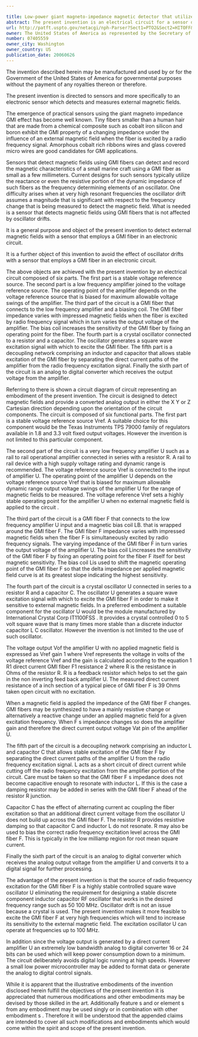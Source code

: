 ```yaml
---

title: Low-power giant magneto-impedance magnetic detector that utilizes a crystal controlled oscillator
abstract: The present invention is an electrical circuit for a sensor designed to detect external magnetic fields. The circuit is composed of a stable voltage reference source, connected to a low frequency amplifier where the operating point of the amplifier depends on the voltage reference source that is biased for maximum allowable voltage swings of the amplifier. A GMI fiber is connected to the low frequency amplifier and to a crystal oscillator that generates a square wave excitation signal with which to excite the GMI fiber. A decoupling network connected to the amplifier allows stable excitation of the GMI fiber by separating the direct current paths of the amplifier from the excitation signal. When the GMI fiber is excited by the square wave signal the GMI fiber impedance varies with impressed magnetic fields, which in turn varies the output voltage of the amplifier.
url: http://patft.uspto.gov/netacgi/nph-Parser?Sect1=PTO2&Sect2=HITOFF&p=1&u=%2Fnetahtml%2FPTO%2Fsearch-adv.htm&r=1&f=G&l=50&d=PALL&S1=07405559&OS=07405559&RS=07405559
owner: The United States of America as represented by the Secretary of the Navy
number: 07405559
owner_city: Washington
owner_country: US
publication_date: 20060626
---
```

The invention described herein may be manufactured and used by or for the Government of the United States of America for governmental purposes without the payment of any royalties thereon or therefore.

The present invention is directed to sensors and more specifically to an electronic sensor which detects and measures external magnetic fields.

The emergence of practical sensors using the giant magneto impedance GMI effect has become well known. Tiny fibers smaller than a human hair that are made from a chemical composite such as cobalt iron silicon and boron exhibit the GMI property of a changing impedance under the influence of an external magnetic field when the fiber is excited by a radio frequency signal. Amorphous cobalt rich ribbons wires and glass covered micro wires are good candidates for GMI applications.

Sensors that detect magnetic fields using GMI fibers can detect and record the magnetic characteristics of a small marine craft using a GMI fiber as small as a few millimeters. Current designs for such sensors typically utilize the reactance or even the resistive portion of the dynamic impedance of such fibers as the frequency determining elements of an oscillator. One difficulty arises when at very high resonant frequencies the oscillator drift assumes a magnitude that is significant with respect to the frequency change that is being measured to detect the magnetic field. What is needed is a sensor that detects magnetic fields using GMI fibers that is not affected by oscillator drifts.

It is a general purpose and object of the present invention to detect external magnetic fields with a sensor that employs a GMI fiber in an electronic circuit.

It is a further object of this invention to avoid the effect of oscillator drifts with a sensor that employs a GMI fiber in an electronic circuit.

The above objects are achieved with the present invention by an electrical circuit composed of six parts. The first part is a stable voltage reference source. The second part is a low frequency amplifier joined to the voltage reference source. The operating point of the amplifier depends on the voltage reference source that is biased for maximum allowable voltage swings of the amplifier. The third part of the circuit is a GMI fiber that connects to the low frequency amplifier and a biasing coil. The GMI fiber impedance varies with impressed magnetic fields when the fiber is excited by radio frequency signal which in turn varies the output voltage of the amplifier. The bias coil increases the sensitivity of the GMI fiber by fixing an operating point for the fiber. The fourth part is a crystal oscillator connected to a resistor and a capacitor. The oscillator generates a square wave excitation signal with which to excite the GMI fiber. The fifth part is a decoupling network comprising an inductor and capacitor that allows stable excitation of the GMI fiber by separating the direct current paths of the amplifier from the radio frequency excitation signal. Finally the sixth part of the circuit is an analog to digital converter which receives the output voltage from the amplifier.

Referring to there is shown a circuit diagram of circuit representing an embodiment of the present invention. The circuit is designed to detect magnetic fields and provide a converted analog output in either the X Y or Z Cartesian direction depending upon the orientation of the circuit components. The circuit is composed of six functional parts. The first part is a stable voltage reference source Vref. A suitable choice for this component would be the Texas Instruments TPS 79000 family of regulators available in 1.8 and 3.3 volt fixed output voltages. However the invention is not limited to this particular component.

The second part of the circuit is a very low frequency amplifier U such as a rail to rail operational amplifier connected in series with a resistor R. A rail to rail device with a high supply voltage rating and dynamic range is recommended. The voltage reference source Vref is connected to the input of amplifier U. The operating point of the amplifier U depends on the voltage reference source Vref that is biased for maximum allowable dynamic range output voltage swings of the amplifier U for the range of magnetic fields to be measured. The voltage reference Vref sets a highly stable operating point for the amplifier U when no external magnetic field is applied to the circuit .

The third part of the circuit is a GMI fiber F that connects to the low frequency amplifier U input and a magnetic bias coil LB. that is wrapped around the GMI fiber F. The GMI fiber F impedance varies with impressed magnetic fields when the fiber F is simultaneously excited by radio frequency signals. The varying impedance of the GMI fiber F in turn varies the output voltage of the amplifier U. The bias coil Lincreases the sensitivity of the GMI fiber F by fixing an operating point for the fiber F itself for best magnetic sensitivity. The bias coil Lis used to shift the magnetic operating point of the GMI fiber F so that the delta impedance per applied magnetic field curve is at its greatest slope indicating the highest sensitivity.

The fourth part of the circuit is a crystal oscillator U connected in series to a resistor R and a capacitor C. The oscillator U generates a square wave excitation signal with which to excite the GMI fiber F in order to make it sensitive to external magnetic fields. In a preferred embodiment a suitable component for the oscillator U would be the module manufactured by International Crystal Corp IT1100FSS . It provides a crystal controlled 0 to 5 volt square wave that is many times more stable than a discrete inductor capacitor L C oscillator. However the invention is not limited to the use of such oscillator.

The voltage output Vof the amplifier U with no applied magnetic field is expressed as Vref gain 1 where Vref represents the voltage in volts of the voltage reference Vref and the gain is calculated according to the equation 1 R1 direct current GMI fiber F1 resistance 2 where R is the resistance in Ohms of the resistor R. R is a feedback resistor which helps to set the gain in the non inverting feed back amplifier U. The measured direct current resistance of a inch section of a typical piece of GMI fiber F is 39 Ohms taken open circuit with no excitation.

When a magnetic field is applied the impedance of the GMI fiber F changes. GMI fibers may be synthesized to have a mainly resistive change or alternatively a reactive change under an applied magnetic field for a given excitation frequency. When F s impedance changes so does the amplifier gain and therefore the direct current output voltage Vat pin of the amplifier U.

The fifth part of the circuit is a decoupling network comprising an inductor L and capacitor C that allows stable excitation of the GMI fiber F by separating the direct current paths of the amplifier U from the radio frequency excitation signal. L acts as a short circuit of direct current while cutting off the radio frequency excitation from the amplifier portion of the circuit. Care must be taken so that the GMI fiber F s impedance does not become capacitive enough to resonate with inductor L. If this is the case a damping resistor may be added in series with the GMI fiber F ahead of the resistor R junction.

Capacitor C has the effect of alternating current ac coupling the fiber excitation so that an additional direct current voltage from the oscillator U does not build up across the GMI fiber F. The resistor R provides resistive damping so that capacitor C and inductor L do not resonate. R may also be used to bias the correct radio frequency excitation level across the GMI fiber F. This is typically in the low milliamp region for root mean square current.

Finally the sixth part of the circuit is an analog to digital converter which receives the analog output voltage from the amplifier U and converts it to a digital signal for further processing.

The advantage of the present invention is that the source of radio frequency excitation for the GMI fiber F is a highly stable controlled square wave oscillator U eliminating the requirement for designing a stable discrete component inductor capacitor RF oscillator that works in the desired frequency range such as 50 100 MHz. Oscillator drift is not an issue because a crystal is used. The present invention makes it more feasible to excite the GMI fiber F at very high frequencies which will tend to increase its sensitivity to the external magnetic field. The excitation oscillator U can operate at frequencies up to 100 MHz.

In addition since the voltage output is generated by a direct current amplifier U an extremely low bandwidth analog to digital converter 16 or 24 bits can be used which will keep power consumption down to a minimum. The circuit deliberately avoids digital logic running at high speeds. However a small low power microcontroller may be added to format data or generate the analog to digital control signals.

While it is apparent that the illustrative embodiments of the invention disclosed herein fulfill the objectives of the present invention it is appreciated that numerous modifications and other embodiments may be devised by those skilled in the art. Additionally feature s and or element s from any embodiment may be used singly or in combination with other embodiment s . Therefore it will be understood that the appended claims are intended to cover all such modifications and embodiments which would come within the spirit and scope of the present invention.

